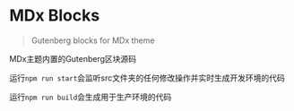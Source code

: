 # MDx Blocks

> Gutenberg blocks for MDx theme

MDx主题内置的Gutenberg区块源码

运行`npm run start`会监听src文件夹的任何修改操作并实时生成开发环境的代码

运行`npm run build`会生成用于生产环境的代码
